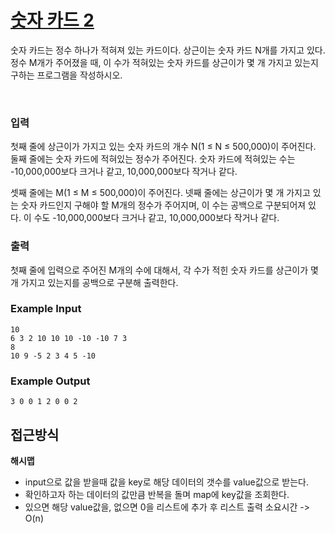 # [숫자 카드 2](https://www.acmicpc.net/problem/10816)
숫자 카드는 정수 하나가 적혀져 있는 카드이다. 상근이는 숫자 카드 N개를 가지고 있다. 정수 M개가 주어졌을 때, 이 수가 적혀있는 숫자 카드를 상근이가 몇 개 가지고 있는지 구하는 프로그램을 작성하시오.

<br>

### 입력
첫째 줄에 상근이가 가지고 있는 숫자 카드의 개수 N(1 ≤ N ≤ 500,000)이 주어진다. 둘째 줄에는 숫자 카드에 적혀있는 정수가 주어진다. 숫자 카드에 적혀있는 수는 -10,000,000보다 크거나 같고, 10,000,000보다 작거나 같다.

셋째 줄에는 M(1 ≤ M ≤ 500,000)이 주어진다. 넷째 줄에는 상근이가 몇 개 가지고 있는 숫자 카드인지 구해야 할 M개의 정수가 주어지며, 이 수는 공백으로 구분되어져 있다. 이 수도 -10,000,000보다 크거나 같고, 10,000,000보다 작거나 같다.

### 출력
첫째 줄에 입력으로 주어진 M개의 수에 대해서, 각 수가 적힌 숫자 카드를 상근이가 몇 개 가지고 있는지를 공백으로 구분해 출력한다.


### Example Input
```
10
6 3 2 10 10 10 -10 -10 7 3
8
10 9 -5 2 3 4 5 -10
```
### Example Output
```
3 0 0 1 2 0 0 2
```

## 접근방식
**해시맵**
- input으로 값을 받을때 값을 key로 해당 데이터의 갯수를 value값으로 받는다.
- 확인하고자 하는 데이터의 값만큼 반복을 돌며 map에 key값을 조회한다.
- 있으면 해당 value값을, 없으면 0을 리스트에 추가 후 리스트 출력 소요시간 -> O(n)
